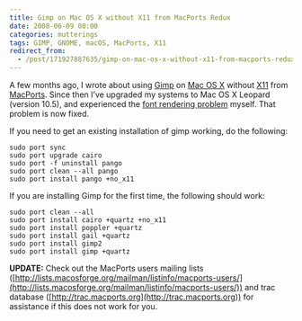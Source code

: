 ```yaml
---
title: Gimp on Mac OS X without X11 from MacPorts Redux
date: 2008-06-09 00:00
categories: mutterings
tags: GIMP, GNOME, macOS, MacPorts, X11
redirect_from:
  - /post/171927887635/gimp-on-mac-os-x-without-x11-from-macports-redux
---
```

A few months ago, I wrote about using [Gimp](http://www.gimp.org/) on [Mac OS X](http://www.apple.com/macosx) without [X11](http://en.wikipedia.org/wiki/X11) from [MacPorts](http://www.macports.org/). Since then I&rsquo;ve upgraded my systems to Mac OS X Leopard (version 10.5), and experienced the [font rendering problem](http://trac.macports.org/ticket/15209) myself. That problem is now fixed.

If you need to get an existing installation of gimp working, do the following:

```
sudo port sync
sudo port upgrade cairo
sudo port -f uninstall pango
sudo port clean --all pango
sudo port install pango +no_x11
```

If you are installing Gimp for the first time, the following should work:

```
sudo port clean --all
sudo port install cairo +quartz +no_x11
sudo port install poppler +quartz
sudo port install gail +quartz
sudo port install gimp2
sudo port install gimp +quartz
```

__UPDATE:__ Check out the MacPorts users mailing lists ([http://lists.macosforge.org/mailman/listinfo/macports-users/](http://lists.macosforge.org/mailman/listinfo/macports-users/)) and trac database ([http://trac.macports.org](http://trac.macports.org)) for assistance if this does not work for you.

